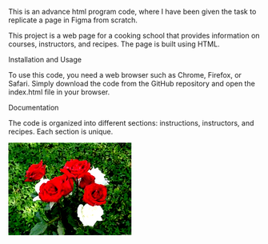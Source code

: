 This is an advance html program code, where I have been given the task to replicate a page in Figma from scratch.

This project is a web page for a cooking school that provides information on courses, instructors, and recipes. The page is built using HTML.

 Installation and Usage

To use this code, you need a web browser such as Chrome, Firefox, or Safari. Simply download the code from the GitHub repository and open the index.html file in your browser.

 Documentation

The code is organized into different sections: instructions, instructors, and recipes. Each section is unique.
 

![Alt text](image.png)
